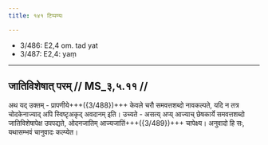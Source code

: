 ```yaml
---
title: १४१ टिप्पण्यः

---
```

- 3/486: E2,4 om. tad yat
- 3/487: E2,4: yaṃ

____________________________________________


## जातिविशेषात् परम् // MS_३,५.११ //

अथ यद् उक्तम् - प्रापणीये+++({3/488})+++ केवले चरौ समवत्तशब्दो नावकल्पते, यदि न तत्र चोदकेनाज्याद् अपि स्विष्टृअकृद् अवदानम् इति। उच्यते - असत्य् अप्य् आज्याच् छेषकार्ये समवत्तशब्दो जातिविशेषापेक्ष उपपद्यते, ओदनजातिम् आज्यजातिं+++({3/489})+++ चापेक्ष्य। अनुवादो हि सः, यथासम्भवं चानुवादः कल्प्येत।